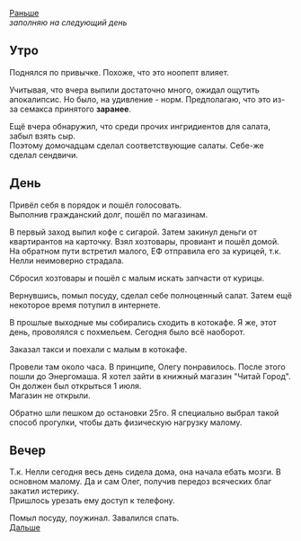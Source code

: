 [Раньше](2020.06.30.md)  
*заполняю на следующий день*
## Утро
Поднялся по привычке. Похоже, что это ноопепт влияет.

Учитывая, что вчера выпили достаточно много, ожидал ощутить апокалипсис. Но было, на удивление - норм. Предполагаю, что это из-за семакса принятого **заранее**.

Ещё вчера обнаружил, что среди прочих ингридиентов для салата, забыл взять сыр.  
Поэтому домочадцам сделал соответствующие салаты. Себе-же сделал сендвичи.
## День
Привёл себя в порядок и пошёл голосовать.  
Выполнив гражданский долг, пошёл по магазинам.

В первый заход выпил кофе с сигарой. Затем закинул деньги от квартирантов на карточку. Взял хозтовары, провиант и пошёл домой.  
На обратном пути встретил малого, ЕФ отправила его за курицей, т.к. Нелли неимоверно страдала.

Сбросил хозтовары и пошёл с малым искать запчасти от курицы.

Вернувшись, помыл посуду, сделал себе полноценный салат. Затем ещё некоторое время потупил в интернете.

В прошлые выходные мы собирались сходить в котокафе. Я же, этот день, проволялся с похмельем. Сегодня было всё наоборот.

Заказал такси и поехали с малым в котокафе.

Провели там около часа. В принципе, Олегу понравилось. После этого пошли до Энергомаша. Я хотел зайти в книжный магазин "Читай Город". Он должен был открыться 1 июля.  
Магазин не открыли.

Обратно шли пешком до остановки 25го. Я специально выбрал такой способ прогулки, чтобы дать физическую нагрузку малому.
## Вечер
Т.к. Нелли сегодня весь день сидела дома, она начала ебать мозги. В основном малому. Да и сам Олег, получив передоз всяческих благ закатил истерику.  
Пришлось урезать ему доступ к телефону.  

Помыл посуду, поужинал. Завалился спать.  
[Дальше](2020.07.02.md)